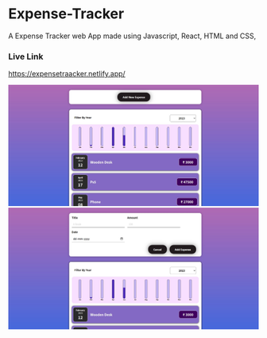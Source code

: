 # Expense-Tracker

A Expense Tracker web App made using Javascript, React, HTML and CSS,

### Live Link 
https://expensetraacker.netlify.app/

![App Screenshot](https://github.com/22Parth/Expense-Tracker/blob/main/screenshots/main.jpg?raw=true)
![App Screenshot](https://github.com/22Parth/Expense-Tracker/blob/main/screenshots/image.jpg)
